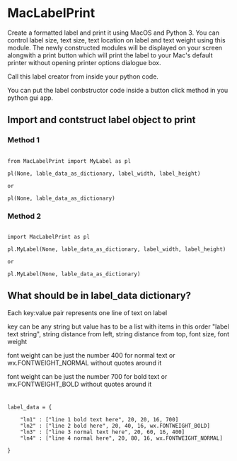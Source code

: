 # MacLabelPrint
Create a formatted label and print it using MacOS and Python 3. You can control label size, text size, text location on label and text weight using this module.
The newly constructed modules will be displayed on your screen alongwith a print button which will print the label to your Mac's default printer without opening   printer options dialogue box.

 Call this label creator from inside your python code.
 
 You can put the label conbstructor code inside a button click method in you python gui app.
 
## Import and contstruct label object to print

### Method 1
```

from MacLabelPrint import MyLabel as pl

pl(None, lable_data_as_dictionary, label_width, label_height)

or

pl(None, lable_data_as_dictionary)
```
### Method 2
```

import MacLabelPrint as pl

pl.MyLabel(None, lable_data_as_dictionary, label_width, label_height)

or

pl.MyLabel(None, lable_data_as_dictionary)

```
 
## What should be in label_data dictionary?

Each key:value pair represents one line of text on label

key can be any string but value has to be a list with items in this order "label text string", string distance from left, string distance from top, font size, font weight

font weight can be just the number 400 for normal text or wx.FONTWEIGHT_NORMAL without quotes around it

font weight can be just the number 700 for bold text or wx.FONTWEIGHT_BOLD without quotes around it
###
```

label_data = {

    "ln1" : ["line 1 bold text here", 20, 20, 16, 700]
    "ln2" : ["line 2 bold here", 20, 40, 16, wx.FONTWEIGHT_BOLD]
    "ln3" : ["line 3 normal text here", 20, 60, 16, 400]
    "ln4" : ["line 4 normal here", 20, 80, 16, wx.FONTWEIGHT_NORMAL]

}

```
 
